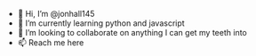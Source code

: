 - 👋 Hi, I’m @jonhall145
- 🌱 I’m currently learning python and javascript
- 💞️ I’m looking to collaborate on anything I can get my teeth into
- 📫 Reach me here

<!---
jonhall145/jonhall145 is a ✨ special ✨ repository because its `README.md` (this file) appears on your GitHub profile.
You can click the Preview link to take a look at your changes.
--->
